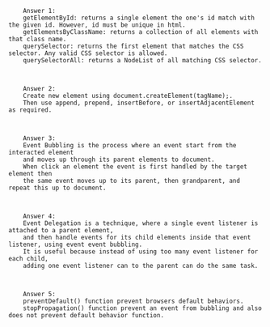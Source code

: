         
        Answer 1:
        getElementById: returns a single element the one's id match with the given id. However, id must be unique in html. 
        getElementsByClassName: returns a collection of all elements with that class name. 
        querySelector: returns the first element that matches the CSS selector. Any valid CSS selector is allowed. 
        querySelectorAll: returns a NodeList of all matching CSS selector.



        Answer 2:
        Create new element using document.createElement(tagName);. 
        Then use append, prepend, insertBefore, or insertAdjacentElement as required.

        

        Answer 3:
        Event Bubbling is the process where an event start from the interacted element 
        and moves up through its parent elements to document. 
        When click an element the event is first handled by the target element then 
        the same event moves up to its parent, then grandparent, and repeat this up to document.

        

        Answer 4:
        Event Delegation is a technique, where a single event listener is attached to a parent element, 
        and then handle events for its child elements inside that event listener, using event event bubbling. 
        It is useful because instead of using too many event listener for each child, 
        adding one event listener can to the parent can do the same task.

        
        
        Answer 5:
        preventDefault() function prevent browsers default behaviors. 
        stopPropagation() function prevent an event from bubbling and also does not prevent default behavior function.
